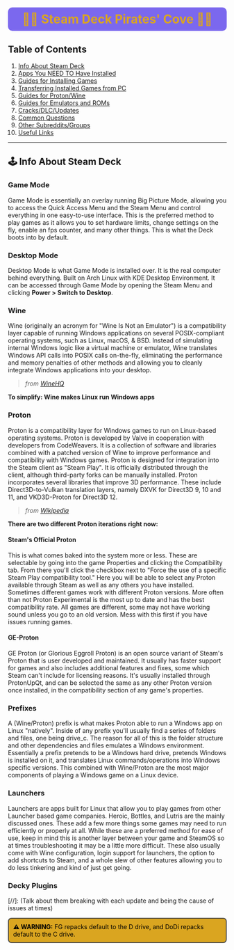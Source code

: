 <!--
Steam Deck Pirates' Cove Guide
Based on: https://rentry.co/steamdeckpiratescove
-->

<h1 align="center" style="color:goldenrod; background:mediumslateblue; padding:10px; border-radius:10px;">
🏴‍☠️ Steam Deck Pirates' Cove 🏴‍☠️
</h1>

## Table of Contents
1. [Info About Steam Deck](#info-about-steam-deck)
2. [Apps You NEED TO Have Installed](#apps-you-need-to-have-installed)
3. [Guides for Installing Games](#guides-for-installing-games)
4. [Transferring Installed Games from PC](#transferring-installed-games-from-pc)
5. [Guides for Proton/Wine](#guides-for-protonwine)
6. [Guides for Emulators and ROMs](#guides-for-emulators-and-roms)
7. [Cracks/DLC/Updates](#cracksdlcupdates)
8. [Common Questions](#common-questions)
9. [Other Subreddits/Groups](#other-subredditsgroups)
10. [Useful Links](#useful-links)

***

<a name="info-about-steam-deck"></a>
## 🕹️ Info About Steam Deck

### Game Mode
Game Mode is essentially an overlay running Big Picture Mode, allowing you to access the Quick Access Menu and the Steam Menu and control everything in one easy-to-use interface. This is the preferred method to play games as it allows you to set hardware limits, change settings on the fly, enable an fps counter, and many other things. This is what the Deck boots into by default.

### Desktop Mode
Desktop Mode is what Game Mode is installed over. It is the real computer behind everything. Built on Arch Linux with KDE Desktop Environment. It can be accessed through Game Mode by opening the Steam Menu and clicking **Power > Switch to Desktop**.

### Wine
Wine (originally an acronym for "Wine Is Not an Emulator") is a compatibility layer capable of running Windows applications on several POSIX-compliant operating systems, such as Linux, macOS, & BSD. Instead of simulating internal Windows logic like a virtual machine or emulator, Wine translates Windows API calls into POSIX calls on-the-fly, eliminating the performance and memory penalties of other methods and allowing you to cleanly integrate Windows applications into your desktop.

<blockquote>
<i>from <a href="https://www.winehq.org/">WineHQ</a></i>
</blockquote>

<b>To simplify: Wine makes Linux run Windows apps</b>

### Proton
Proton is a compatibility layer for Windows games to run on Linux-based operating systems. Proton is developed by Valve in cooperation with developers from CodeWeavers. It is a collection of software and libraries combined with a patched version of Wine to improve performance and compatibility with Windows games. Proton is designed for integration into the Steam client as "Steam Play". It is officially distributed through the client, although third-party forks can be manually installed. Proton incorporates several libraries that improve 3D performance. These include Direct3D-to-Vulkan translation layers, namely DXVK for Direct3D 9, 10 and 11, and VKD3D-Proton for Direct3D 12.

<blockquote>
<i>from <a href="https://www.wikipedia.org">Wikipedia</a></i>
</blockquote>

<b>There are two different Proton iterations right now:</b>

#### Steam's Official Proton
This is what comes baked into the system more or less. These are selectable by going into the game Properties and clicking the Compatibility tab. From there you'll click the checkbox next to "Force the use of a specific Steam Play compatibility tool." Here you will be able to select any Proton available through Steam as well as any others you have installed. Sometimes different games work with different Proton versions. More often than not Proton Experimental is the most up to date and has the best compatibility rate. All games are different, some may not have working sound unless you go to an old version. Mess with this first if you have issues running games.

#### GE-Proton
GE Proton (or Glorious Eggroll Proton) is an open source variant of Steam's Proton that is user developed and maintained. It usually has faster support for games and also includes additional features and fixes, some which Steam can't include for licensing reasons. It's usually installed through ProtonUpQt, and can be selected the same as any other Proton version once installed, in the compatibility section of any game's properties.

### Prefixes
A (Wine/Proton) prefix is what makes Proton able to run a Windows app on Linux "natively". Inside of any prefix you'll usually find a series of folders and files, one being drive_c. The reason for all of this is the folder structure and other dependencies and files emulates a Windows environment. Essentially a prefix pretends to be a Windows hard drive, pretends Windows is installed on it, and translates Linux commands/operations into Windows specific versions. This combined with Wine/Proton are the most major components of playing a Windows game on a Linux device.

### Launchers
Launchers are apps built for Linux that allow you to play games from other Launcher based game companies. Heroic, Bottles, and Lutris are the mainly discussed ones. These add a few more things some games may need to run efficiently or properly at all. While these are a preferred method for ease of use, keep in mind this is another layer between your game and SteamOS so at times troubleshooting it may be a little more difficult. These also usually come with Wine configuration, login support for launchers, the option to add shortcuts to Steam, and a whole slew of other features allowing you to do less tinkering and kind of just get going.

### Decky Plugins
[//]: (Talk about them breaking with each update and being the cause of issues at times)

<!-- Example of warning block using HTML -->
<div style="background:goldenrod; color:black; padding:10px; border-radius:8px; border:2px solid #444;">
<b>⚠️ WARNING:</b> FG repacks default to the D drive, and DoDi repacks default to the C drive.
</div>

<!-- Continue converting the rest of your guide using the above conventions... -->
